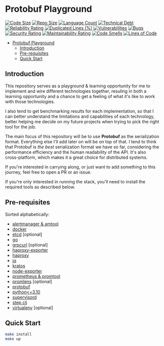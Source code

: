 # Protobuf Playground

[![Code Size](https://img.shields.io/github/languages/code-size/meysam81/protobuf-playground)](https://github.com/meysam81/protobuf-playground)
[![Repo Size](https://img.shields.io/github/repo-size/meysam81/protobuf-playground)](https://github.com/meysam81/protobuf-playground)
[![Language Count](https://img.shields.io/github/languages/count/meysam81/protobuf-playground)](https://github.com/meysam81/protobuf-playground)
[![Technical Debt](https://sonarcloud.io/api/project_badges/measure?project=meysam81_protobuf-playground&metric=sqale_index)](https://sonarcloud.io/summary/new_code?id=meysam81_protobuf-playground)
[![Reliability Rating](https://sonarcloud.io/api/project_badges/measure?project=meysam81_protobuf-playground&metric=reliability_rating)](https://sonarcloud.io/summary/new_code?id=meysam81_protobuf-playground)
[![Duplicated Lines (%)](https://sonarcloud.io/api/project_badges/measure?project=meysam81_protobuf-playground&metric=duplicated_lines_density)](https://sonarcloud.io/summary/new_code?id=meysam81_protobuf-playground)
[![Vulnerabilities](https://sonarcloud.io/api/project_badges/measure?project=meysam81_protobuf-playground&metric=vulnerabilities)](https://sonarcloud.io/summary/new_code?id=meysam81_protobuf-playground)
[![Bugs](https://sonarcloud.io/api/project_badges/measure?project=meysam81_protobuf-playground&metric=bugs)](https://sonarcloud.io/summary/new_code?id=meysam81_protobuf-playground)
[![Security Rating](https://sonarcloud.io/api/project_badges/measure?project=meysam81_protobuf-playground&metric=security_rating)](https://sonarcloud.io/summary/new_code?id=meysam81_protobuf-playground)
[![Maintainability Rating](https://sonarcloud.io/api/project_badges/measure?project=meysam81_protobuf-playground&metric=sqale_rating)](https://sonarcloud.io/summary/new_code?id=meysam81_protobuf-playground)
[![Code Smells](https://sonarcloud.io/api/project_badges/measure?project=meysam81_protobuf-playground&metric=code_smells)](https://sonarcloud.io/summary/new_code?id=meysam81_protobuf-playground)
[![Lines of Code](https://sonarcloud.io/api/project_badges/measure?project=meysam81_protobuf-playground&metric=ncloc)](https://sonarcloud.io/summary/new_code?id=meysam81_protobuf-playground)

<!-- START doctoc generated TOC please keep comment here to allow auto update -->
<!-- DON'T EDIT THIS SECTION, INSTEAD RE-RUN doctoc TO UPDATE -->

- [Protobuf Playground](#protobuf-playground)
  - [Introduction](#introduction)
  - [Pre-requisites](#pre-requisites)
  - [Quick Start](#quick-start)

<!-- END doctoc generated TOC please keep comment here to allow auto update -->

## Introduction

This repository serves as a playground & learning opportunity for me to
implement and wire different technologies together, resuling in both a learning
opportunity and a chance to get a feeling of what it's like to work with those
technologies.

I also tend to get benchmarking results for each implementation, so that I can
better understand the limitations and capabilities of each technology, better
helping me decide on my future projects when trying to pick the right tool for
the job.

The main focus of this repository will be to use **Protobuf** as the
serialization format. Everything else I'll add later on will be on top of that.
I tend to think that Protobuf is *the best* serialization format we have so far,
considering the performance efficiency and the human readability of the API.
It's also cross-platform, which makes it a great choice for distributed systems.

If you're interested in carrying along, or just want to add something to this
journey, feel free to open a PR or an issue.

If you're only interested in running the stack, you'll need to install the
required tools as described below.

## Pre-requisites

Sorted alphabetically:

- [alertmanager & amtool](https://prometheus.io/download/#alertmanager)
- [docker](https://docs.docker.com/install/)
- [etcd](https://github.com/etcd-io/etcd) [optional]
- [go](https://golang.org/dl/)
- [grpcurl](https://github.com/fullstorydev/grpcurl) [optional]
- [haproxy-exporter](https://prometheus.io/download/#haproxy_exporter)
- [haproxy](http://www.haproxy.org/)
- [jq](https://stedolan.github.io/jq/download/)
- [kratos](https://github.com/ory/kratos/releases)
- [node-exporter](https://prometheus.io/download/#node_exporter)
- [prometheus & promtool](https://prometheus.io/download/#prometheus)
- [promlens](https://prometheus.io/download/#promlens) [optional]
- [protobuf](https://github.com/protocolbuffers/protobuf#protocol-compiler-installation)
- [python<=3.10](https://www.python.org/downloads/)
- [supervisord](http://supervisord.org/)
- [step cli](https://smallstep.com/docs/step-cli/installation)
- [virtualenv](https://virtualenv.pypa.io/en/latest/installation.html) [optional]

## Quick Start

```bash
make install
make up
```
